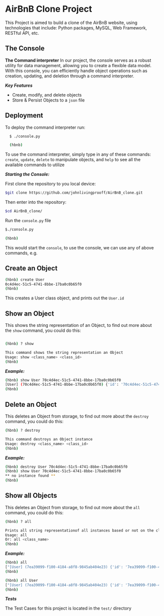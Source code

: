 # AirBnB Clone Project

This Project is aimed to build a clone of the AirBnB website, using technologies that include: Python packages, MySQL, Web Framework, RESTful API, etc.

## The Console

**The Command interpreter**
In our project, the console serves as a robust utility for data management, allowing you to create a flexible data model. With this console, you can efficiently handle object operations such as creation, updating, and deletion through a command interpreter.

_**Key Features**_

- Create, modify, and delete objects
- Store & Persist Objects to a ```json``` file

## Deployment

To deploy the command interpreter run:

```bash
  $ ./console.py

  (hbnb) 
```

To use the command interpreter, simply type in any of these commands: ```create```, ```update```, ```delete``` to manipulate objects, and ```help``` to see all the available commands to utilize  

***Starting the Console:***

First clone the repository to you local device:

```bash
$git clone https://github.com/johnlivingprooff/AirBnB_clone.git

```

Then enter into the repository:

```bash
$cd AirBnB_clone/
```

Run the `console.py` file

```bash
$./console.py
```

```bash
(hbnb) 
```

This would start the `console`, to use the console, we can use any of above commands, e.g.

## Create an Object

```bash
(hbnb) create User
0c4d4ec-51c5-4741-8bbe-17ba0c0b65f0
(hbnb)
```

This creates a User class object, and prints out the `User.id`

## Show an Object

This shows the string representation of an Object, to find out more about the `show` command, you could do this:

```bash

(hbnb) ? show
```

```bash
This command shows the string representation an Object
Usage: show <class_name> <class_id>
(hbnb) 
```

***Example:***

```bash
(hbnb) show User 70c4d4ec-51c5-4741-8bbe-17ba0c0b65f0
[User] (70c4d4ec-51c5-4741-8bbe-17ba0c0b65f0) {'id': '70c4d4ec-51c5-4741-8bbe-17ba0c0b65f0', 'created_at': datetime.datetime(2023, 12, 9, 14, 26, 45, 351538), 'updated_at': datetime.datetime(2023, 12, 9, 14, 26, 45, 351564)}
(hbnb) 
```

## Delete an Object

This deletes an Object from storage, to find out more about the `destroy` command, you could do this:

```bash
(hbnb) ? destroy
```

```bash
This command destroys an Object instance
Usage: destroy <class_name> <class_id>
(hbnb) 
```

***Example:***

```bash
(hbnb) destroy User 70c4d4ec-51c5-4741-8bbe-17ba0c0b65f0
(hbnb) show User 70c4d4ec-51c5-4741-8bbe-17ba0c0b65f0
** no instance found **
(hbnb) 
```

## Show all Objects

This deletes an Object from storage, to find out more about the `all` command, you could do this:

```bash
(hbnb) ? all
```

```bash
Prints all string representationof all instances based or not on the class name
Usage: all
Or: all <class_name>
(hbnb) 
```

***Example:***

```bash
(hbnb) all
["[User] (7ea39099-f100-4184-a8f8-9845ab404e23) {'id': '7ea39099-f100-4184-a8f8-9845ab404e23', 'created_at': datetime.datetime(2023, 12, 9, 14, 20, 47, 922505), 'updated_at': datetime.datetime(2023, 12, 9, 14, 20, 47, 923630)}", "[User] (70c4d4ec-51c5-4741-8bbe-17ba0c0b65f0) {'id': '70c4d4ec-51c5-4741-8bbe-17ba0c0b65f0', 'created_at': datetime.datetime(2023, 12, 9, 14, 26, 45, 351538), 'updated_at': datetime.datetime(2023, 12, 9, 14, 26, 45, 351564)}", '[User] (a16542dc-f32a-4110-b22b-8fabdf05ef63) {'id': 'a16542dc-f32a-4110-b22b-8fabdf05ef63', 'created_at': datetime.datetime(2023, 12, 9, 19, 46, 59, 930302), 'updated_at': datetime.datetime(2023, 12, 9, 19, 46, 59, 931388), 'first_name': "Betty"}']
(hbnb) 
```

```bash
(hbnb) all User
["[User] (7ea39099-f100-4184-a8f8-9845ab404e23) {'id': '7ea39099-f100-4184-a8f8-9845ab404e23', 'created_at': datetime.datetime(2023, 12, 9, 14, 20, 47, 922505), 'updated_at': datetime.datetime(2023, 12, 9, 14, 20, 47, 923630)}", "[User] (70c4d4ec-51c5-4741-8bbe-17ba0c0b65f0) {'id': '70c4d4ec-51c5-4741-8bbe-17ba0c0b65f0', 'created_at': datetime.datetime(2023, 12, 9, 14, 26, 45, 351538), 'updated_at': datetime.datetime(2023, 12, 9, 14, 26, 45, 351564)}", '[User] (a16542dc-f32a-4110-b22b-8fabdf05ef63) {'id': 'a16542dc-f32a-4110-b22b-8fabdf05ef63', 'created_at': datetime.datetime(2023, 12, 9, 19, 46, 59, 930302), 'updated_at': datetime.datetime(2023, 12, 9, 19, 46, 59, 931388), 'first_name': "Betty"}']
(hbnb) 
```

***Tests***

The Test Cases for this project is located in the `test/` directory
